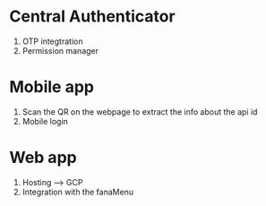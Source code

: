 # Central Authenticator
1. OTP integtration
2. Permission manager

# Mobile app
1. Scan the QR on the webpage to extract the info about the api id
2. Mobile login

# Web app
1. Hosting --> GCP
2. Integration with the fanaMenu


